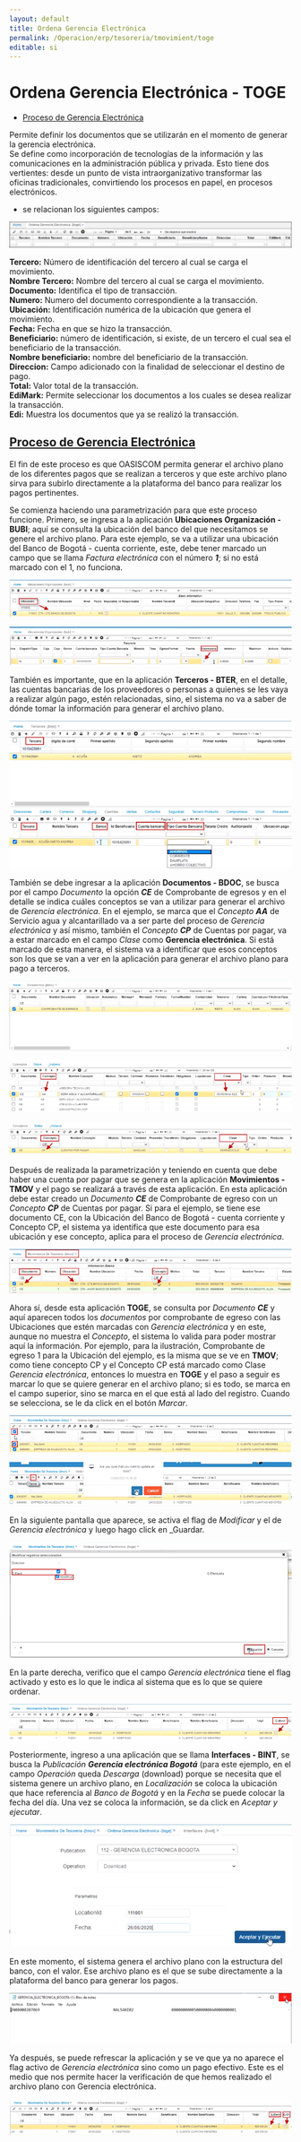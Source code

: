 ```yaml
---
layout: default
title: Ordena Gerencia Electrónica
permalink: /Operacion/erp/tesoreria/tmovimient/toge
editable: si
---
```


# Ordena Gerencia Electrónica - TOGE  

- [Proceso de Gerencia Electrónica](http://docs.oasiscom.com/Operacion/erp/tesoreria/tmovimient/toge#proceso-de-gerencia-electrónica)

Permite definir los documentos que se utilizarán en el momento de generar la gerencia electrónica.  
Se define como incorporación de tecnologías de la información y las comunicaciones en la administración pública y privada. Esto tiene dos vertientes: desde un punto de vista intraorganizativo transformar las oficinas tradicionales, convirtiendo los procesos en papel, en procesos electrónicos.

* se relacionan los siguientes campos:

![](TOGE.png)


**Tercero:** Número de identificación del tercero al cual se carga el movimiento.  
**Nombre Tercero:** Nombre del tercero al cual se carga el movimiento.  
**Documento:** Identifica el tipo de transacción.  
**Numero:** Numero del documento correspondiente a la transacción.  
**Ubicación:** Identificación numérica de la ubicación que genera el movimiento.  
**Fecha:** Fecha en que se hizo la transacción.  
**Beneficiario:** número de identificación, si existe, de un tercero el cual sea el beneficiario de la transacción.  
**Nombre beneficiario:** nombre del beneficiario de la transacción.  
**Direccion:** Campo adicionado con la finalidad de seleccionar el destino de pago.  
**Total:** Valor total de la transacción.  
**EdiMark:** Permite seleccionar los documentos a los cuales se desea realizar la transacción.  
**Edi:** Muestra los documentos que ya se realizó la transacción. 


## [Proceso de Gerencia Electrónica](http://docs.oasiscom.com/Operacion/erp/tesoreria/tmovimient/toge#proceso-de-gerencia-electrónica)  

El fin de este proceso es que OASISCOM permita generar el archivo plano de los diferentes pagos que se realizan a terceros y que este archivo plano sirva para subirlo directamente a la plataforma del banco para realizar los pagos pertinentes.  

Se comienza haciendo una parametrización para que este proceso funcione.  Primero, se ingresa a la aplicación **Ubicaciones Organización - BUBI**; aquí se consulta la ubicación del banco del que necesitamos se genere el archivo plano.  Para este ejemplo, se va a utilizar una ubicación del Banco de Bogotá - cuenta corriente, este, debe tener marcado un campo que se llama _Factura electrónica_ con el número **_1_**; si no está marcado con el 1, no funciona.    

![](TOGE1.png)  

![](TOGE2.png)  

También es importante, que en la aplicación **Terceros - BTER**, en el detalle, las cuentas bancarias de los proveedores o personas a quienes se les vaya a realizar algún pago, estén relacionadas, sino, el sistema no va a saber de dónde tomar la información para generar el archivo plano.    

![](TOGE3.png)  

También se debe ingresar a la aplicación **Documentos - BDOC**, se busca por el campo _Documento_ la opción **_CE_** de Comprobante de egresos y en el detalle se indica cuáles conceptos se van a utilizar para generar el archivo de _Gerencia electrónica_.  En el ejemplo, se marca que el _Concepto_ **_AA_** de Servicio agua y alcantarillado va a ser parte del proceso de _Gerencia electrónica_ y así mismo, también el _Concepto_ **_CP_** de Cuentas por pagar, va a estar marcado en el campo _Clase_ como **Gerencia electrónica**.  Si está marcado de esta manera, el sistema va a identificar que esos conceptos son los que se van a ver en la aplicación para generar el archivo plano para pago a terceros.  

![](TOGE4.png)  

![](TOGE5.png)  

![](TOGE6.png)  

Después de realizada la parametrización y teniendo en cuenta que debe haber una cuenta por pagar que se genera en la aplicación **Movimientos - TMOV** y el pago se realizará a través de esta aplicación.  En esta aplicación debe estar creado un _Documento_ **_CE_** de Comprobante de egreso con un _Concepto_ **_CP_** de Cuentas por pagar.  Si para el ejemplo, se tiene ese documento CE, con la Ubicación del Banco de Bogotá - cuenta corriente y Concepto CP, el sistema ya identifica que este documento para esa ubicación y ese concepto, aplica para el proceso de _Gerencia electrónica_.  

![](TOGE7.png)  

Ahora sí, desde esta aplicación **TOGE**, se consulta por _Documento_ **_CE_** y aquí aparecen todos los _documentos_ por comprobante de egreso con las Ubicaciones que estén marcadas con _Gerencia electrónica_ y en este, aunque no muestra el _Concepto_, el sistema lo valida para poder mostrar aquí la información.  Por ejemplo, para la ilustración, Comprobante de egreso 1 para la Ubicación del ejemplo, es la misma que se ve en **TMOV**; como tiene concepto CP y el Concepto CP está marcado como Clase _Gerencia electrónica_, entonces lo muestra en **TOGE** y el paso a seguir es marcar lo que se quiere generar en el archivo plano; si es todo, se marca en el campo superior, sino se marca en el que está al lado del registro.  Cuando se selecciona, se le da click en el botón _Marcar_.  

![](TOGE8.png)  

![](TOGE9.png)  

En la siguiente pantalla que aparece, se activa el flag de _Modificar_ y el de _Gerencia electrónica_ y luego hago click en _Guardar.  

![](TOGE10.png)  

En la parte derecha, verifico que el campo _Gerencia electrónica_ tiene el flag activado y esto es lo que le indica al sistema que es lo que se quiere ordenar.  

![](TOGE11.png)  

Posteriormente, ingreso a una aplicación que se llama **Interfaces - BINT**, se busca la _Publicación_ **_Gerencia electrónica Bogotá_** (para este ejemplo, en el campo _Operación_ queda _Descarga_ (download) porque se necesita que el sistema genere un archivo plano, en _Localización_ se coloca la ubicación que hace referencia al _Banco de Bogotá_ y en la _Fecha_ se puede colocar la fecha del día.  Una vez se coloca la información, se da click en _Aceptar y ejecutar_.

![](TOGE12.png)  

En este momento, el sistema genera el archivo plano con la estructura del banco, con el valor.  Ese archivo plano es el que se sube directamente a la plataforma del banco para generar los pagos.  

![](TOGE13.png)  


Ya después, se puede refrescar la aplicación y se ve que ya no aparece el flag activo de _Gerencia electrónica_ sino como un pago efectivo.  Este es el medio que nos permite hacer la verificación de que hemos realizado el archivo plano con Gerencia electrónica.  

![](TOGE14.png)





























